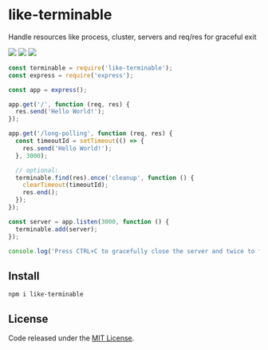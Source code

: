 # like-terminable

Handle resources like process, cluster, servers and req/res for graceful exit

![](https://img.shields.io/npm/v/like-terminable.svg) ![](https://img.shields.io/npm/dt/like-terminable.svg) ![](https://img.shields.io/github/license/LuKks/like-terminable.svg)

```javascript
const terminable = require('like-terminable');
const express = require('express');

const app = express();

app.get('/', function (req, res) {
  res.send('Hello World!');
});

app.get('/long-polling', function (req, res) {
  const timeoutId = setTimeout(() => {
    res.send('Hello World!');
  }, 3000);

  // optional:
  terminable.find(res).once('cleanup', function () {
    clearTimeout(timeoutId);
    res.end();
  });
});

const server = app.listen(3000, function () {
  terminable.add(server);
});

console.log('Press CTRL+C to gracefully close the server and twice to force SIGINT');
```

## Install
```
npm i like-terminable
```

## License
Code released under the [MIT License](https://github.com/LuKks/like-terminable/blob/master/LICENSE).
